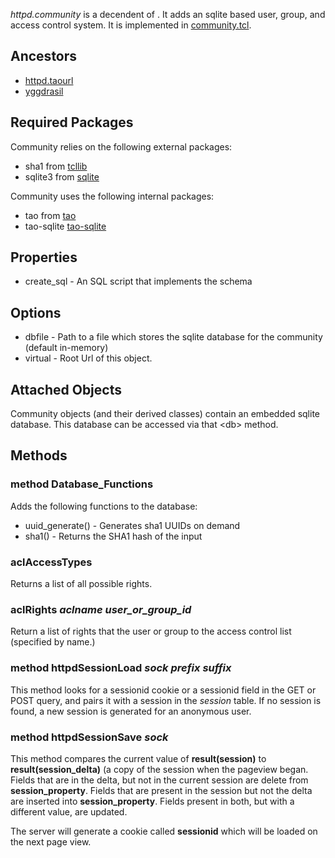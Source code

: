 *httpd.community* is a decendent of . It adds an sqlite based user, group, and access control system. It is implemented in [community.tcl](finfo?name=modules/community/community.tcl).

## Ancestors

* [httpd.taourl](../directoo/taourl.md)
* [yggdrasil](../tao-sqlite/yggdrasil.md)

## Required Packages

Community relies on the following external packages:

* sha1 from [tcllib](http://core.tcl.tk/tcllib)
* sqlite3 from [sqlite](http://www.sqlite.org)

Community uses the following internal packages:

* tao from [tao](../tao/tao.md)
* tao-sqlite [tao-sqlite](../tao-sqlite/tao-sqlite.md)

## Properties

* create\_sql - An SQL script that implements the schema

## Options

* dbfile - Path to a file which stores the sqlite database for the community (default in-memory)
* virtual - Root Url of this object.

## Attached Objects

Community objects (and their derived classes) contain an embedded sqlite
database. This database can be accessed via that \<db\> method.

## Methods

### method Database\_Functions

Adds the following functions to the database:

* uuid\_generate() - Generates sha1 UUIDs on demand
* sha1() - Returns the SHA1 hash of the input

### aclAccessTypes

Returns a list of all possible rights.

### aclRights *aclname* *user\_or\_group\_id*

Return a list of rights that the user or group to the access control list (specified by name.)

### method httpdSessionLoad *sock* *prefix* *suffix*

This method looks for a sessionid cookie or a sessionid field in the GET or POST query, and
pairs it with a session in the *session* table. If no session is found, a new session is generated
for an anonymous user.

### method httpdSessionSave *sock*

This method compares the current value of **result\(session\)** to **result\(session\_delta\)** (a copy
of the session when the pageview began. Fields that are in the delta, but not in the current session are delete
from **session\_property**. Fields that are present in the session but not the delta are inserted into
**session\_property**. Fields present in both, but with a different value, are updated.

The server will generate a cookie called **sessionid** which will be loaded on the next page view.